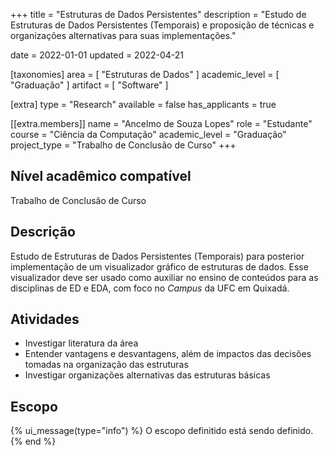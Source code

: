 +++
title = "Estruturas de Dados Persistentes"
description = "Estudo de Estruturas de Dados Persistentes (Temporais) e proposição de técnicas e organizações alternativas para suas implementações."

date = 2022-01-01
updated = 2022-04-21

[taxonomies]
area = [ "Estruturas de Dados" ]
academic_level = [ "Graduação" ]
artifact = [ "Software" ]

[extra]
type = "Research"
available = false
has_applicants = true

[[extra.members]]
name = "Ancelmo de Souza Lopes"
role = "Estudante"
course = "Ciência da Computação"
academic_level = "Graduação"
project_type = "Trabalho de Conclusão de Curso"
+++

## Nível acadêmico compatível

Trabalho de Conclusão de Curso

## Descrição

Estudo de Estruturas de Dados Persistentes (Temporais) para posterior implementação de um visualizador gráfico de estruturas de dados. Esse visualizador deve ser usado como auxiliar no ensino de conteúdos para as disciplinas de ED e EDA, com foco no _Campus_ da UFC em Quixadá.

## Atividades

- Investigar literatura da área
- Entender vantagens e desvantagens, além de impactos das decisões tomadas na organização das estruturas
- Investigar organizações alternativas das estruturas básicas

## Escopo

{% ui_message(type="info") %}
O escopo definitido está sendo definido.
{% end %}

